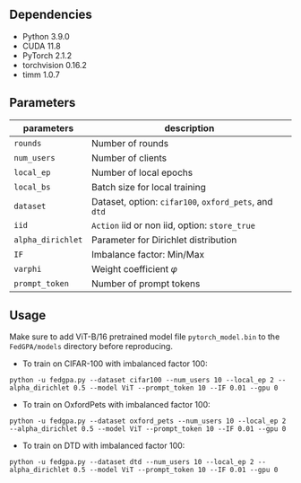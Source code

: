 

<!-- # Don't Only Fine-Tune Majority: Federated Gradient-Balanced Prompt Learning for Long-Tailed Heterogeneous Data          This is an official implementation of the following paper: >Don't Only Fine-Tune Majority: Federated Gradient-Balanced Prompt Learning for Long-Tailed Heterogeneous Data -->


<!-- **Abstract**: Federated prompt learning (FPL) has recently shown great potential by adapting the pre-trained visual-language models to federated learning settings via prompt tuning. However, FPL still suffers from heterogeneous long-tailed class distributions across real-world scenarios. If fine-tuning only favors the majority class, model training will overfit and converge to sub-optimal. To address this issue, we propose a new federated gradient-balanced prompt learning framework, named FedGPA. Specifically, we first analyze and evaluate the gradient disparities between head and tail classes in FPL. We then design a Gradient-Adaptive Prompt Adjuster (GPA) that adaptively adjusts the gradients for each class during client-side prompt learning, according to the classification header weights of the current server-side model. In addition, FedGPA could mitigate the over-discouraged tail classes during prompt tuning, which achieves class-balanced prompt tuning. Extensive experiments on representative datasets (CIFAR-100, OxfordPets, DTD) demonstrate the effectiveness of FedGPA. Compared with state-of-the-art baselines (CLIP2FL, Fed-GraB), FedGPA improve the accuracy of tail classes by 4.4% and 12.7% on the CIFAR-100 dataset with imbalance factors of 50 and 100, respectively. -->

## Dependencies
- Python 3.9.0
- CUDA 11.8 
- PyTorch 2.1.2
- torchvision 0.16.2
- timm 1.0.7

## Parameters

| **parameters** | **description** |
|------------|-------------|
| `rounds` | Number of rounds |
| `num_users` | Number of clients |
| `local_ep` | Number of local epochs |
| `local_bs` | Batch size for local training |
| `dataset` | Dataset, option: `cifar100`, `oxford_pets`, and `dtd` |
| `iid` | `Action` iid or non iid, option: `store_true` |
| `alpha_dirichlet` | Parameter for Dirichlet distribution |
| `IF` | Imbalance factor: Min/Max |
| `varphi` | Weight coefficient $\varphi$ |
| `prompt_token` | Number of prompt tokens |


## Usage
Make sure to add ViT-B/16 pretrained model file `pytorch_model.bin` to the `FedGPA/models` directory before reproducing.

- To train on CIFAR-100 with imbalanced factor 100:
```
python -u fedgpa.py --dataset cifar100 --num_users 10 --local_ep 2 --alpha_dirichlet 0.5 --model ViT --prompt_token 10 --IF 0.01 --gpu 0
```
- To train on OxfordPets with imbalanced factor 100:
```
python -u fedgpa.py --dataset oxford_pets --num_users 10 --local_ep 2 --alpha_dirichlet 0.5 --model ViT --prompt_token 10 --IF 0.01 --gpu 0
```
- To train on DTD with imbalanced factor 100:
```
python -u fedgpa.py --dataset dtd --num_users 10 --local_ep 2 --alpha_dirichlet 0.5 --model ViT --prompt_token 10 --IF 0.01 --gpu 0
```

